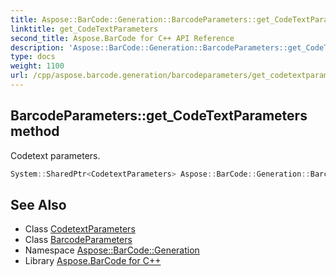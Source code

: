 ```yaml
---
title: Aspose::BarCode::Generation::BarcodeParameters::get_CodeTextParameters method
linktitle: get_CodeTextParameters
second_title: Aspose.BarCode for C++ API Reference
description: 'Aspose::BarCode::Generation::BarcodeParameters::get_CodeTextParameters method. Codetext parameters in C++.'
type: docs
weight: 1100
url: /cpp/aspose.barcode.generation/barcodeparameters/get_codetextparameters/
---
```

## BarcodeParameters::get_CodeTextParameters method


Codetext parameters.

```cpp
System::SharedPtr<CodetextParameters> Aspose::BarCode::Generation::BarcodeParameters::get_CodeTextParameters() const
```

## See Also

* Class [CodetextParameters](../../codetextparameters/)
* Class [BarcodeParameters](../)
* Namespace [Aspose::BarCode::Generation](../../)
* Library [Aspose.BarCode for C++](../../../)
